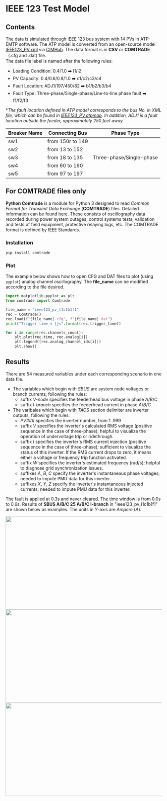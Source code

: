 # IEEE 123 Test Model
## Contents
The data is simulated through IEEE 123 bus system with 14 PVs in ATP-EMTP software. The ATP model is converted from an open-source model [IEEE123_PV.xml](https://github.com/GRIDAPPSD/CIMHub/blob/feature/SETO/OEDI/xml/IEEE123_PV.xml) via [CIMHub](https://github.com/GRIDAPPSD/CIMHub/tree/feature/SETO). The data format is in **CSV** or **COMTRADE**（.cfg and .dat) file.<br>
The data file label is named after the following rules:<br>
* Loading Condition: 0.4/1.0 ➡️ l1/l2<br>
* PV Capacity: 0.4/0.6/0.8/1.0 ➡️ c1/c2/c3/c4<br>
* Fault Location: ADJ1/197/450/82 ➡️ b1/b2/b3/b4<br>
* Fault Type: Three-phase/Single-phase/Line-to-line phase fault ➡️ f1/f2/f3<br>

*_The fault location defined in ATP model corresponds to the bus No. in XML file, which can be found in [IEEE123_PV.atpmap](https://github.com/yuqingdong0/Transient-Data-for-OEDI/blob/main/Simulation%20Data/IEEE%20123/Faults/IEEE123_PV.atpmap). In addition, ADJ1 is a fault location outside the feeder, approximately 250 feet away._<br>
<table>
    <thead>
        <tr>
            <th>Breaker Name</th>
            <th>Connecting Bus</th>
            <th>Phase Type</th>
        </tr>
    </thead>
    <tbody>
        <tr>
            <td>sw1</td>
            <td>from 150r to 149</td>
            <td rowspan=5>Three-phase/Single-phase</td>
        </tr>
        <tr>
            <td>sw2</td>
            <td>from 13 to 152</td>
        </tr>
        <tr>
            <td>sw3</td>
            <td>from 18 to 135</td>
        </tr>
        <tr>
            <td>sw4</td>
            <td>from 60 to 160</td>
        </tr>
        <tr>
            <td>sw5</td>
            <td>from 97 to 197</td>
        </tr>
    </tbody>
</table>

## For COMTRADE files only
**Python Comtrade** is a module for Python 3 designed to read *Common Format for Transient Data Exchange* (**COMTRADE**) files. Detailed information can be found [here](https://github.com/dparrini/python-comtrade). These consists of oscillography data recorded during power system outages, control systems tests, validation and tests of field equipment, protective relaying logs, etc. The COMTRADE format is defined by IEEE Standards.
### Installation

```python
pip install comtrade
```

### Plot
The example below shows how to open CFG and DAT files to plot (using `pyplot`) analog channel oscillography. The **file_name** can be modified according to the file desired.

```python
import matplotlib.pyplot as plt
from comtrade import Comtrade

file_name = "ieee123_pv_l1c1b1f1"
rec = Comtrade()
rec.load(f"{file_name}.cfg", f"{file_name}.dat")
print("Trigger time = {}s".format(rec.trigger_time))

for i in range(rec.channels_count):
    plt.plot(rec.time, rec.analog[i])
    plt.legend([rec.analog_channel_ids[i]])
    plt.show()
```

## Results
There are 54 measured variables under each corresponding scenario in one data file. 
* The variables which begin with _SBUS_ are system node voltages or branch currents, following the rules:
  * suffix _V-node_ specifies the feederhead bus voltage in phase _A_/_B_/_C_
  * suffix _I-branch_ specifies the feederhead current in phase _A_/_B_/_C_
* The varibales which begin with _TACS_ section delimiter are inverter outputs, following the rules:
    * _PV###_ specifies the inverter number, from 1..999
    * suffix _V_ specifies the inverter's calculated RMS voltage (positive sequence in the case of three-phase); helpful to visualize the operation of undervoltage trip or ridethrough.
    * suffix _I_ specifies the inverter's RMS current injection (positive sequence in the case of three-phase); sufficient to visualize the status of this inverter. If the RMS current drops to zero, it means either a voltage or frequency trip function activated.
    * suffix _W_ specifies the inverter's estimated frequency (rad/s); helpful to diagnose grid synchronization issues.
    * suffixes _A_, _B_, _C_ specify the inverter's instantaneous phase voltages; needed to impute PMU data for this inverter.
    * suffixes _X_, _Y_, _Z_ specify the inverter's instantaneous injected currents; needed to impute PMU data for this inverter.


The fault is applied at 0.3s and never cleared. The time window is from 0.0s to 0.6s. Results of **SBUS A/B/C 25 A/B/C I-branch** in "ieee123_pv_l1c1b1f1" are shown below as examples. The units in *Y*-axis are *Ampere* (*A*).<br>

<img src="https://user-images.githubusercontent.com/113486786/205838702-e1ed48c9-12df-47ed-a4f7-42fc1b681617.png" width="600" height="300">
<img src="https://user-images.githubusercontent.com/113486786/205838721-df475388-3c5f-4ee6-ad7c-bcd782be61c1.png" width="600" height="300">
<img src="https://user-images.githubusercontent.com/113486786/205838745-1361b8d2-f49a-441f-9c2f-3a56611481af.png" width="600" height="300">
